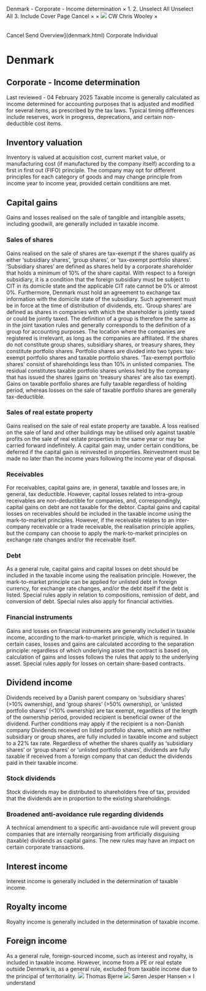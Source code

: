 Denmark - Corporate - Income determination
×
1.
2.
Unselect All
Unselect All
3.
Include Cover Page
Cancel
×
×
![](-/media/world-wide-tax-summaries/attachments/global---chris-wooley.ashx%3Frev=ac5e5f3223b34096b1afc2a6009c7320&revision=ac5e5f32-23b3-4096-b1af-c2a6009c7320&hash=859B7ADC84DC2CBEC9760E9E6EE7DE6D0A8BFCDF)
CW
Chris Wooley
×
######
Cancel
Send
Overview](denmark.html)
Corporate
Individual
# Denmark
## Corporate - Income determination
Last reviewed - 04 February 2025
Taxable income is generally calculated as income determined for accounting purposes that is adjusted and modified for several items, as prescribed by the tax laws. Typical timing differences include reserves, work in progress, deprecations, and certain non-deductible cost items.
## Inventory valuation
Inventory is valued at acquisition cost, current market value, or manufacturing cost (if manufactured by the company itself) according to a first in first out (FIFO) principle. The company may opt for different principles for each category of goods and may change principle from income year to income year, provided certain conditions are met.
## Capital gains
Gains and losses realised on the sale of tangible and intangible assets, including goodwill, are generally included in taxable income.
### Sales of shares
Gains realised on the sale of shares are tax-exempt if the shares qualify as either ‘subsidiary shares’, ‘group shares’, or 'tax-exempt portfolio shares'.
‘Subsidiary shares’ are defined as shares held by a corporate shareholder that holds a minimum of 10% of the share capital. With respect to a foreign subsidiary, it is a condition that the foreign subsidiary must be subject to CIT in its domicile state and the applicable CIT rate cannot be 0% or almost 0%. Furthermore, Denmark must hold an agreement to exchange tax information with the domicile state of the subsidiary. Such agreement must be in force at the time of distribution of dividends, etc.
‘Group shares’ are defined as shares in companies with which the shareholder is jointly taxed or could be jointly taxed. The definition of a group is therefore the same as in the joint taxation rules and generally corresponds to the definition of a group for accounting purposes. The location where the companies are registered is irrelevant, as long as the companies are affiliated.
If the shares do not constitute group shares, subsidiary shares, or treasury shares, they constitute portfolio shares. Portfolio shares are divided into two types: tax-exempt portfolio shares and taxable portfolio shares.
‘Tax-exempt portfolio shares' consist of shareholdings less than 10% in unlisted companies.
The residual constitutes taxable portfolio shares unless held by the company that has issued the shares (gains on 'treasury shares' are also tax exempt).
Gains on taxable portfolio shares are fully taxable regardless of holding period, whereas losses on the sale of taxable portfolio shares are generally tax-deductible.
### Sales of real estate property
Gains realised on the sale of real estate property are taxable. A loss realised on the sale of land and other buildings may be utilised only against taxable profits on the sale of real estate properties in the same year or may be carried forward indefinitely.
A capital gain may, under certain conditions, be deferred if the capital gain is reinvested in properties. Reinvestment must be made no later than the income years following the income year of disposal.
### Receivables
For receivables, capital gains are, in general, taxable and losses are, in general, tax deductible. However, capital losses related to intra-group receivables are non-deductible for companies, and, correspondingly, capital gains on debt are not taxable for the debtor.
Capital gains and capital losses on receivables should be included in the taxable income using the mark-to-market principles. However, if the receivable relates to an inter-company receivable or a trade receivable, the realisation principle applies, but the company can choose to apply the mark-to-market principles on exchange rate changes and/or the receivable itself.
### Debt
As a general rule, capital gains and capital losses on debt should be included in the taxable income using the realisation principle. However, the mark-to-market principle can be applied for unlisted debt in foreign currency, for exchange rate changes, and/or the debt itself if the debt is listed.
Special rules apply in relation to compositions, remission of debt, and conversion of debt. Special rules also apply for financial activities.
### Financial instruments
Gains and losses on financial instruments are generally included in taxable income, according to the mark-to-market principle, which is required. In certain cases, losses and gains are calculated according to the separation principle: regardless of which underlying asset the contract is based on, calculation of gains and losses follows the rules that apply to the underlying asset. Special rules apply for losses on certain share-based contracts.
## Dividend income
Dividends received by a Danish parent company on ‘subsidiary shares’ (>10% ownership), and ‘group shares’ (>50% ownership), or ‘unlisted portfolio shares’ (<10% ownership) are tax exempt, regardless of the length of the ownership period, provided recipient is beneficial owner of the dividend. Further conditions may apply if the recipient is a non-Danish company
Dividends received on listed portfolio shares, which are neither subsidiary or group shares, are fully included in taxable income and subject to a 22% tax rate.
Regardless of whether the shares qualify as ‘subsidiary shares’ or ‘group shares’ or ‘unlisted portfolio shares’, dividends are fully taxable if received from a foreign company that can deduct the dividends paid in their taxable income.
### Stock dividends
Stock dividends may be distributed to shareholders free of tax, provided that the dividends are in proportion to the existing shareholdings.
### Broadened anti-avoidance rule regarding dividends
A technical amendment to a specific anti-avoidance rule will prevent group companies that are internally reorganising from artificially disguising (taxable) dividends as capital gains. The new rules may have an impact on certain corporate transactions.
## Interest income
Interest income is generally included in the determination of taxable income.
## Royalty income
Royalty income is generally included in the determination of taxable income.
## Foreign income
As a general rule, foreign-sourced income, such as interest and royalty, is included in taxable income. However, income from a PE or real estate outside Denmark is, as a general rule, excluded from taxable income due to the principal of territoriality.
![](-/media/world-wide-tax-summaries/attachments/denmark---thomas_bjerre.ashx%3Frev=82e26a1f1acf40aea43119d24be1bc9d&revision=82e26a1f-1acf-40ae-a431-19d24be1bc9d&hash=83CC49725A604DE21C4675202994F548F139B0B4)
Thomas Bjerre
![](-/media/world-wide-tax-summaries/attachments/denmark---soren-jesper-hansen.ashx%3Frev=f6e2aabe62424e24a050890d88b11939&revision=f6e2aabe-6242-4e24-a050-890d88b11939&hash=8D6C7F9A185779F24AF5481016200A038627E549)
Søren Jesper Hansen
×
I understand
